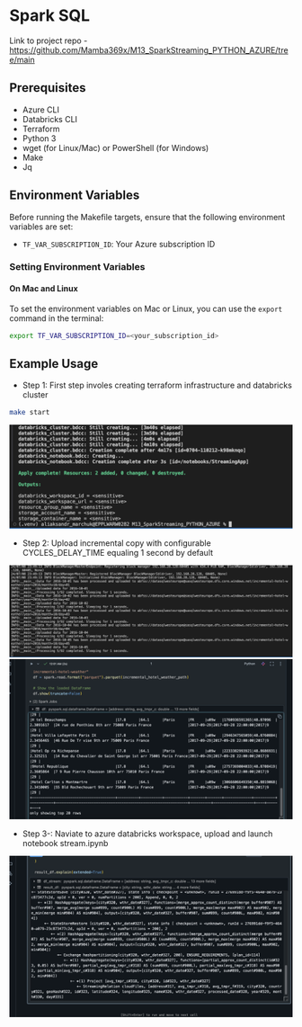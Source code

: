 # Spark SQL

Link to project repo - https://github.com/Mamba369x/M13_SparkStreaming_PYTHON_AZURE/tree/main

## Prerequisites

- Azure CLI
- Databricks CLI
- Terraform
- Python 3
- wget (for Linux/Mac) or PowerShell (for Windows)
- Make
- Jq

## Environment Variables

Before running the Makefile targets, ensure that the following environment variables are set:

- `TF_VAR_SUBSCRIPTION_ID`: Your Azure subscription ID

### Setting Environment Variables

#### On Mac and Linux

To set the environment variables on Mac or Linux, you can use the `export` command in the terminal:

```bash
export TF_VAR_SUBSCRIPTION_ID=<your_subscription_id>
```

## Example Usage

* Step 1: First step involes creating terraform infrastructure and databricks cluster

```bash
make start
```

![Step 1:](screenshots/terraform_created.png)

* Step 2: Upload incremental copy with configurable CYCLES_DELAY_TIME equaling 1 second by default

![Step 2:](screenshots/data_uploading.png)
![Step 2:](screenshots/incremental_data.png)

* Step 3-: Naviate to azure databricks workspace, upload and launch notebook stream.ipynb

![Step 3:](screenshots/execution_plan.png)

